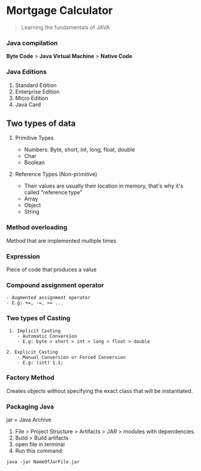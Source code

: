 # Mortgage Calculator

> Learning the fundamentals of JAVA

### Java compilation

**Byte Code** > **Java Virtual Machine** > **Native Code**

### Java Editions

1. Standard Edition
2. Enterprise Edition
3. Micro Edition 
4. Java Card

## Two types of data

1. Primitive Types
   - Numbers: Byte, short, int, long, float, double
   - Char
   - Boolean

2. Reference Types (Non-primitive)
   - Their values are usually their location in memory, that's why it's called "reference type"
   - Array
   - Object
   - String

### Method overloading

Method that are implemented multiple times

### Expression

Piece of code that produces a value

### Compound assignment operator
    - Augmented assignment operator
    - E.g: +=, -=, >= ... 

### Two types of Casting
    
     1. Implicit Casting
        - Automatic Conversion
        - E.g: byte > short > int > long > float > double

    2. Explicit Casting
        - Manual Conversion or Forced Conversion
        - E.g: (int) 1.1;

### Factory Method

Creates objects without specifying the exact class that will be instantiated.

### Packaging Java

jar = Java Archive

1. File > Project Structure > Artifacts > JAR > modules with dependencies.
2. Build > Build artifacts
3. open file in terminal
4. Run this command: 

```
java -jar NameOfJarFile.jar
```

